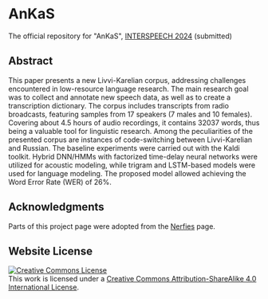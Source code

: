 # AnKaS

The official repository for "AnKaS", [INTERSPEECH 2024](https://interspeech2024.org/) (submitted)

## Abstract

This paper presents a new Livvi-Karelian corpus, addressing challenges encountered in low-resource language research. The main research goal was to collect and annotate new speech data, as well as to create a transcription dictionary. The corpus includes transcripts from radio broadcasts, featuring samples from 17 speakers (7 males and 10 females). Covering about 4.5 hours of audio recordings, it contains 32037 words, thus being a valuable tool for linguistic research. Among the peculiarities of the presented corpus are instances of code-switching between Livvi-Karelian and Russian. The baseline experiments were carried out with the Kaldi toolkit. Hybrid DNN/HMMs with factorized time-delay neural networks were utilized for acoustic modeling, while trigram and LSTM-based models were used for language modeling. The proposed model allowed achieving the Word Error Rate (WER) of 26%.

## Acknowledgments

Parts of this project page were adopted from the [Nerfies](https://nerfies.github.io/) page.

## Website License

<a rel="license" href="http://creativecommons.org/licenses/by-sa/4.0/"><img alt="Creative Commons License" style="border-width:0" src="https://i.creativecommons.org/l/by-sa/4.0/88x31.png" /></a><br />This work is licensed under a <a rel="license" href="http://creativecommons.org/licenses/by-sa/4.0/">Creative Commons Attribution-ShareAlike 4.0 International License</a>.
